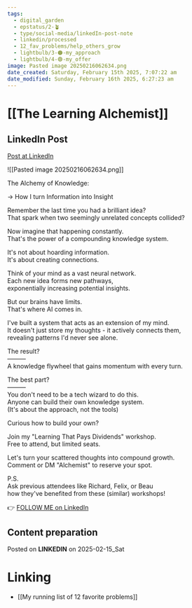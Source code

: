 ```yaml
---
tags:
  - digital_garden
  - epstatus/2-🪴
  - type/social-media/linkedIn-post-note
  - linkedin/processed
  - 12_fav_problems/help_others_grow
  - lightbulb/3-🟠-my_approach
  - lightbulb/4-🟢-my_offer
image: Pasted image 20250216062634.png
date_created: Saturday, February 15th 2025, 7:07:22 am
date_modified: Sunday, February 16th 2025, 6:27:23 am
---
```

# [[The Learning Alchemist]]
## LinkedIn Post
[Post at LinkedIn](https://www.linkedin.com/posts/sebastiankamilli_the-alchemy-of-knowledge-how-i-turn-activity-7296422907331641344-227i?utm_source=share&utm_medium=member_desktop&rcm=ACoAAA1M1pkBgWCYPhT45EpfLiHzViQqRWNCIv4)

![[Pasted image 20250216062634.png]]

The Alchemy of Knowledge:  
  
→ How I turn Information into Insight  
  
Remember the last time you had a brilliant idea?  
That spark when two seemingly unrelated concepts collided?  
  
Now imagine that happening constantly.  
That's the power of a compounding knowledge system.  
  
It's not about hoarding information.  
It's about creating connections.  
  
Think of your mind as a vast neural network.  
Each new idea forms new pathways,  
exponentially increasing potential insights.  
  
But our brains have limits.  
That's where AI comes in.  
  
I've built a system that acts as an extension of my mind.  
It doesn't just store my thoughts - it actively connects them,  
revealing patterns I'd never see alone.  
  
The result?  
———  
A knowledge flywheel that gains momentum with every turn.  
  
The best part?  
———  
You don't need to be a tech wizard to do this.  
Anyone can build their own knowledge system.  
(It's about the approach, not the tools)  
  
Curious how to build your own?  
  
Join my "Learning That Pays Dividends" workshop.  
Free to attend, but limited seats.  
  
Let's turn your scattered thoughts into compound growth.  
Comment or DM "Alchemist" to reserve your spot.  

P.S.  
Ask previous attendees like Richard, Felix, or Beau  
how they've benefited from these (similar) workshops!

👉 [FOLLOW ME on LinkedIn](https://www.linkedin.com/comm/mynetwork/discovery-see-all?usecase=PEOPLE_FOLLOWS&followMember=sebastiankamilli)

## Content preparation

Posted on **LINKEDIN** on 2025-02-15_Sat
# Linking
+ [[My running list of 12 favorite problems]]